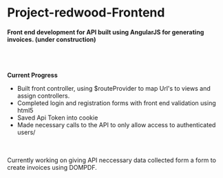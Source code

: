<h1>Project-redwood-Frontend</h1>
<h4>Front end development for API built using AngularJS for generating invoices. (under construction)</h4>
<br />
<br />

<b>Current Progress</b>
<ul>
<li>Built front controller, using $routeProvider to map Url's to views and assign controllers.</li>
<li>Completed login and registration forms with front end validation using html5</li>
<li>Saved Api Token into cookie</li>
<li>Made necessary calls to the API to only allow access to authenticated users/</li>
</ul>
<br />
<br />
Currently working on giving API neccessary data collected form a form to create invoices using DOMPDF.


